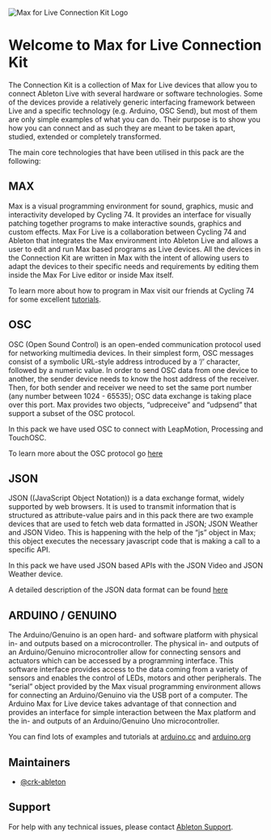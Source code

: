 ![Max for Live Connection Kit Logo](images/logo.png)

# Welcome to Max for Live Connection Kit

The Connection Kit is a collection of Max for Live devices that allow you to connect Ableton Live with several hardware or software technologies. Some of the devices provide a relatively generic interfacing framework between Live and a specific technology (e.g. Arduino, OSC Send), but most of them are only simple examples of what you can do. Their purpose is to show you how you can connect and as such they are meant to be taken apart, studied, extended or completely transformed.

The main core technologies that have been utilised in this pack are the following:

## MAX

Max is a visual programming environment for sound, graphics, music and interactivity developed by Cycling 74. It provides an interface for visually patching together programs to make interactive sounds, graphics and custom effects. Max For Live is a collaboration between Cycling 74 and Ableton that integrates the Max environment into Ableton Live and allows a user to edit and run Max based programs as Live devices. All the devices in the Connection Kit are written in Max with the intent of allowing users to adapt the devices to their specific needs and requirements by editing them inside the Max For Live editor or inside Max itself.

To learn more about how to program in Max visit our friends at Cycling 74 for some excellent [tutorials](https://cycling74.com/tutorials/popular/page/1).

## OSC

OSC (Open Sound Control) is an open-ended communication protocol used for networking multimedia devices. In their simplest form, OSC messages consist of a symbolic URL-style address introduced by a ‘/’ character, followed by a numeric value. In order to send OSC data from one device to another, the sender device needs to know the host address of the receiver. Then, for both sender and receiver we need to set the same port number (any number between 1024 - 65535); OSC data exchange is taking place over this port. Max provides two objects, “udpreceive” and “udpsend” that support a subset of the OSC protocol.

In this pack we have used OSC to connect with LeapMotion, Processing and TouchOSC.

To learn more about the OSC protocol go [here](http://opensoundcontrol.org/introduction-osc)

## JSON

JSON ((JavaScript Object Notation)) is a data exchange format, widely supported by web browsers. It is used to transmit information that is structured as attribute-value pairs and in this pack there are two example devices that are used to fetch web data formatted in JSON; JSON Weather and JSON Video. This is happening with the help of the “js” object in Max; this object executes the necessary javascript code that is making a call to a specific API.

In this pack we have used JSON based APIs with the JSON Video and JSON Weather device.

A detailed description of the JSON data format can be found [here](http://www.json.org/)

## ARDUINO / GENUINO

The Arduino/Genuino is an open hard- and software platform with physical in- and outputs based on a microcontroller. The physical in- and outputs of an Arduino/Genuino microcontroller allow for connecting sensors and actuators which can be accessed by a programming interface. This software interface provides access to the data coming from a variety of sensors and enables the control of LEDs, motors and other peripherals. The “serial” object provided by the Max visual programming environment allows for connecting an Arduino/Genuino via the USB port of a computer. The Arduino Max for Live device takes advantage of that connection and provides an interface for simple interaction between the Max platform and the in- and outputs of an Arduino/Genuino Uno microcontroller.

You can find lots of examples and tutorials at [arduino.cc](https://www.arduino.cc/) and [arduino.org](http://www.arduino.org)

## Maintainers

* [@crk-ableton](https://github.com/crk-ableton)

## Support

For help with any technical issues, please contact [Ableton Support](https://help.ableton.com/hc/requests/new?ticket_form_id=127269).
